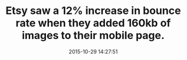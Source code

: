 ---
layout: post
title:  "Etsy saw a 12% increase in bounce rate when they added 160kb of images to their mobile page."
img:
 image: "etsy-logo.png"
 alt: "Etsy Logo"
storySource: "http://radar.oreilly.com/2014/01/web-performance-is-user-experience.html"
date:   2015-10-29 14:27:51
categories:
tags:
 - bounce rate
---